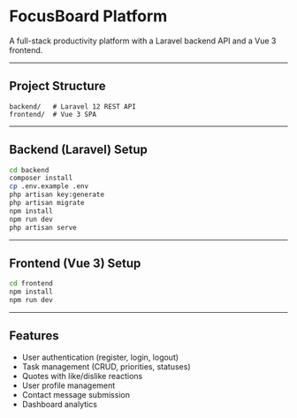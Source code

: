 # FocusBoard Platform

A full-stack productivity platform with a Laravel backend API and a Vue 3 frontend.

---

## Project Structure

```
backend/   # Laravel 12 REST API 
frontend/  # Vue 3 SPA 
```

---

## Backend (Laravel) Setup

```sh
cd backend
composer install
cp .env.example .env
php artisan key:generate
php artisan migrate
npm install
npm run dev
php artisan serve
```

---

## Frontend (Vue 3) Setup

```sh
cd frontend
npm install
npm run dev
```

---

## Features

- User authentication (register, login, logout)
- Task management (CRUD, priorities, statuses)
- Quotes with like/dislike reactions
- User profile management
- Contact message submission
- Dashboard analytics

